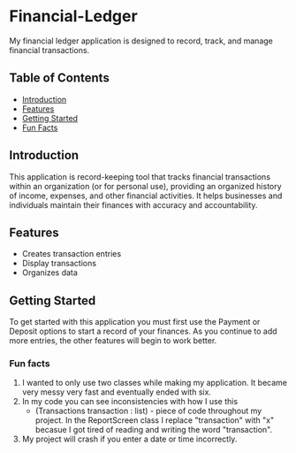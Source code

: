 # Financial-Ledger

My financial ledger application is designed to record, track, and manage financial transactions. 

## Table of Contents

- [Introduction](#introduction)
- [Features](#features)
- [Getting Started](#getting-started)
- [Fun Facts](#fun-facts)

## Introduction

This application is record-keeping tool that tracks financial transactions within an organization (or for personal use), providing an organized history of income, expenses, and other financial activities. It helps businesses and individuals maintain their finances with accuracy and accountability.

## Features

- Creates transaction entries
- Display transactions
- Organizes data

## Getting Started

To get started with this application you must first use the Payment or Deposit options to start a record of your finances. As you continue to add more entries, the other features will begin to work better.

### Fun facts 

1. I wanted to only use two classes while making my application. It became very messy very fast and eventually ended with six.
2. In my code you can see inconsistencies with how I use this
    - (Transactions transaction : list) -
piece of code throughout my project. In the ReportScreen class I replace "transaction" with "x" becasue I got tired of reading and writing the word "transaction".
3. My project will crash if you enter a date or time incorrectly.





 



